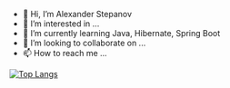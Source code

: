 - 👋 Hi, I’m Alexander Stepanov
- 👀 I’m interested in ...
- 🌱 I’m currently learning Java, Hibernate, Spring Boot
- 💞️ I’m looking to collaborate on ...
- 📫 How to reach me ...

[![Top Langs](https://github-readme-stats.vercel.app/api/top-langs/?username=AlexanderStepanov05&layout=compact)](https://github.com/AlexanderStepanov05/github-readme-stats)
<!---
AlexanderStepanov05/AlexanderStepanov05 is a ✨ special ✨ repository because its `README.md` (this file) appears on your GitHub profile.
You can click the Preview link to take a look at your changes.
--->

